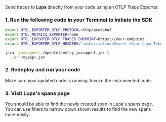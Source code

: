 Send traces to **Lupa** directly from your code using an OTLP Trace Exporter.

### 1. Run the following code in your Terminal to initiate the SDK

```bash
export OTEL_EXPORTER_OTLP_PROTOCOL=http/protobuf
export OTEL_METRICS_EXPORTER=none
export OTEL_EXPORTER_OTLP_TRACES_ENDPOINT=https://your-endpoint
export OTEL_EXPORTER_OTLP_HEADERS="authorization=Bearer <Your Lupa Token>"

java -javaagent:./opentelemetry_javaagent.jar \
  -jar <myapp>.jar
```

### 2. Redeploy and run your code

Make sure your updated code is running. Invoke the instrumented code.

### 3. Visit Lupa's spans page

You should be able to find the newly created span in Lupa's spans page. You can use filters to narrow down shown results to find the new spans more easily.
